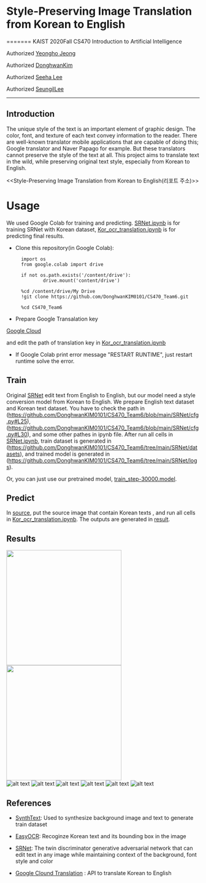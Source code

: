 # Style-Preserving Image Translation from Korean to English

=======
KAIST 2020Fall CS470 Introduction to Artificial Intelligence

Authorized [Yeongho Jeong](https://github.com/jyeongho)

Authorized [DonghwanKim](https://github.com/DonghwanKIM0101)

Authorized [Seeha Lee](https://github.com/ee12ha0220)

Authorized [SeungilLee](https://github.com/ChoiIseungil)

-----------

## Introduction
The unique style of the text is an important element of graphic design. The color, font, and texture of each text convey information to the reader. There are well-known translator mobile applications that are capable of doing this; Google translator and Naver Papago for example. But these translators cannot preserve the style of the text at all. This project aims to translate text in the wild, while preserving original text style, especially from Korean to English.

<<Style-Preserving Image Translation from Korean to English(리포트 주소)>>


# Usage

We used Google Colab for training and predicting.
[SRNet.ipynb](https://github.com/DonghwanKIM0101/CS470_Team6/blob/main/SRNet.ipynb) is for training SRNet with Korean dataset,
[Kor_ocr_translation.ipynb](https://github.com/DonghwanKIM0101/CS470_Team6/blob/main/Kor_ocr_translation.ipynb) is for predicting final results.

* Clone this repository(in Google Colab):

        import os
        from google.colab import drive

        if not os.path.exists('/content/drive'):
                drive.mount('content/drive')
        
        %cd /content/drive/My Drive
        !git clone https://github.com/DonghwanKIM0101/CS470_Team6.git
        
        %cd CS470_Team6

* Prepare Google Transalation key

[Google Cloud](https://cloud.google.com/translate)

and edit the path of translation key in [Kor_ocr_translation.ipynb](https://github.com/DonghwanKIM0101/CS470_Team6/blob/main/Kor_ocr_translation.ipynb)

* If Google Colab print error message "RESTART RUNTIME", just restart runtime solve the error.

## Train

Original [SRNet](https://github.com/Niwhskal/SRNet) edit text from English to English, but our model need a style conversion model from Korean to English.
We prepare English text dataset and Korean text dataset.
You have to check the path in (https://github.com/DonghwanKIM0101/CS470_Team6/blob/main/SRNet/cfg.py#L25), (https://github.com/DonghwanKIM0101/CS470_Team6/blob/main/SRNet/cfg.py#L30), and some other pathes in ipynb file.
After run all cells in [SRNet.ipynb](https://github.com/DonghwanKIM0101/CS470_Team6/blob/main/SRNet.ipynb), train dataset is generated in (https://github.com/DonghwanKIM0101/CS470_Team6/tree/main/SRNet/datasets), and trained model is generated in (https://github.com/DonghwanKIM0101/CS470_Team6/tree/main/SRNet/logs).

Or, you can just use our pretrained model, [train_step-30000.model](https://drive.google.com/file/d/1LY3nfKSK9sk5Jxrj9GglReC-dzGCuLCH/view?usp=sharing). 

## Predict

In [source](https://github.com/DonghwanKIM0101/CS470_Team6/tree/main/scene_text_test/test_image), put the source image that contain Korean texts , and run all cells in [Kor_ocr_translation.ipynb](https://github.com/DonghwanKIM0101/CS470_Team6/blob/main/Kor_ocr_translation.ipynb). The outputs are generated in [result](https://github.com/DonghwanKIM0101/CS470_Team6/tree/main/scene_text_test/result_image).

## Results
<img src="Results/네온사인.jpg" height="300px"></img>
<img src="Results/neonsign.jpg" height="300px"></img><br/>
![alt text](https://github.com/DonghwanKIM0101/CS470_Team6/blob/main/Results/네온사인.jpg?raw=true)
![alt text](https://github.com/DonghwanKIM0101/CS470_Team6/blob/main/Results/neonsign.jpg?raw=true)
![alt text](https://github.com/DonghwanKIM0101/CS470_Team6/blob/main/Results/화장실키.jpg?raw=true)
![alt text](https://github.com/DonghwanKIM0101/CS470_Team6/blob/main/Results/toiletkey.jpg?raw=true)
![alt text](https://github.com/DonghwanKIM0101/CS470_Team6/blob/main/Results/마녀.jpg?raw=true)
![alt text](https://github.com/DonghwanKIM0101/CS470_Team6/blob/main/Results/witch.jpg?raw=true)

## References
* [SynthText](https://github.com/ankush-me/SynthText): Used to synthesize background image and text to generate train dataset

* [EasyOCR](https://github.com/JaidedAI/EasyOCR): Recoginze Korean text and its bounding box in the image 

* [SRNet](https://github.com/Niwhskal/SRNet): The twin discriminator generative adversarial network that can edit text in any image while maintaining context of the background, font style and color

* [Google Clound Translation](https://cloud.google.com/translate/?hl=ko) : API to translate Korean to English
